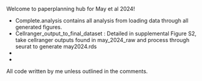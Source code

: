 Welcome to paperplanning hub for May et al 2024!

* Complete.analysis contains all analysis from loading data through all generated figures.
* Cellranger_output_to_final_dataset : Detailed in supplemental Figure S2, take cellranger outputs found in may_2024_raw and process through seurat to generate may2024.rds 
*
* 
All code written by me unless outlined in the comments. 
